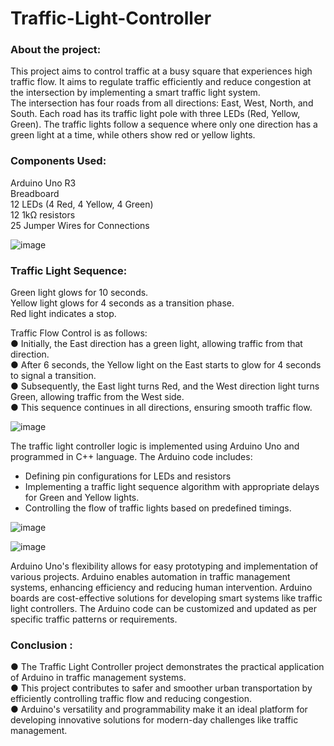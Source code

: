 # Traffic-Light-Controller

### About the project:  
This project aims to control traffic at a busy square that experiences high traffic flow. It aims to regulate traffic efficiently and reduce congestion at the intersection by implementing a smart traffic light system.  
The intersection has four roads from all directions: East, West, North, and South. Each road has its traffic light pole with three LEDs (Red, Yellow, Green). The traffic lights follow a sequence where only one direction has a green light at a time, while others show red or yellow lights.

### Components Used:
Arduino Uno R3  
Breadboard  
12 LEDs (4 Red, 4 Yellow, 4 Green)  
12 1kΩ resistors  
25 Jumper Wires for Connections 

![image](https://github.com/shruti-2412/Traffic-Light-Controller/assets/99483160/7ac4ddc9-6fe9-42c4-a0a2-b4e57a0c37ef)

### Traffic Light Sequence:  
Green light glows for 10 seconds.  
Yellow light glows for 4 seconds as a transition phase.  
Red light indicates a stop.  

Traffic Flow Control is as follows:  
● Initially, the East direction has a green light, allowing traffic from that direction.  
● After 6 seconds, the Yellow light on the East starts to glow for 4 seconds to signal a transition.  
● Subsequently, the East light turns Red, and the West direction light turns Green, allowing traffic from the West side.  
● This sequence continues in all directions, ensuring smooth traffic flow.  

![image](https://github.com/shruti-2412/Traffic-Light-Controller/assets/99483160/3d428d21-38b4-407d-8f09-bc4e61b93629)

The traffic light controller logic is implemented using Arduino Uno and programmed in C++ language. The Arduino code includes:  
- Defining pin configurations for LEDs and resistors  
- Implementing a traffic light sequence algorithm with appropriate delays for Green and Yellow lights.  
- Controlling the flow of traffic lights based on predefined timings.

![image](https://github.com/shruti-2412/Traffic-Light-Controller/assets/99483160/75eb22d1-64c4-4507-9c9f-31a952e66fe9)

![image](https://github.com/shruti-2412/Traffic-Light-Controller/assets/99483160/f5ffedf9-6e2b-4f1b-8582-900bf61f6f63)

Arduino Uno's flexibility allows for easy prototyping and implementation of various projects. Arduino enables automation in traffic management systems, enhancing efficiency and reducing human intervention. Arduino boards are cost-effective solutions for developing smart systems like traffic light controllers. The Arduino code can be customized and updated as per specific traffic patterns or requirements.  

### Conclusion :  
● The Traffic Light Controller project demonstrates the practical application of Arduino in traffic management systems.  
● This project contributes to safer and smoother urban transportation by efficiently controlling traffic flow and reducing congestion.  
● Arduino's versatility and programmability make it an ideal platform for developing innovative solutions for modern-day challenges like traffic management.  
